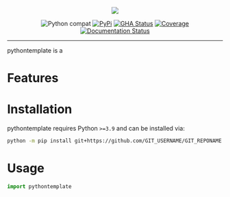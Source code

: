 <div align="center">
  <img src="https://raw.githubusercontent.com/GIT_USERNAME/GIT_REPONAME/main/assets/logo_200w.png">
</div>

<div align="center">

![Python compat](https://img.shields.io/badge/%3E=python-3.9-blue.svg)
[![PyPi](https://img.shields.io/pypi/v/GIT_REPONAME.svg)](https://pypi.python.org/pypi/GIT_REPONAME)
[![GHA Status](https://github.com/GIT_USERNAME/GIT_REPONAME/actions/workflows/tests.yaml/badge.svg?branch=main)](https://github.com/GIT_USERNAME/GIT_REPONAME/actions?query=workflow%3Atests)
[![Coverage](https://codecov.io/github/GIT_USERNAME/GIT_REPONAME/coverage.svg?branch=main)](https://codecov.io/github/GIT_USERNAME/GIT_REPONAME?branch=main)
[![Documentation Status](https://readthedocs.org/projects/GIT_REPONAME/badge/?version=latest)](https://GIT_REPONAME.readthedocs.io/en/latest/?badge=latest)

</div>

---

pythontemplate is a

# Features

# Installation
pythontemplate requires Python `>=3.9` and can be installed via:

```bash
python -m pip install git+https://github.com/GIT_USERNAME/GIT_REPONAME.git
```

# Usage

```python
import pythontemplate
```
